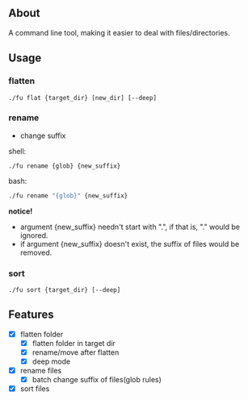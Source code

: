 ## About
A command line tool, making it easier to deal with files/directories.

## Usage

### flatten
```shell
./fu flat {target_dir} [new_dir] [--deep] 
```

### rename

- change suffix

shell: 
```shell
./fu rename {glob} {new_suffix}
```
bash:
```bash
./fu rename "{glob}" {new_suffix}
```

**notice!**
- argument {new_suffix} needn't start with ".", if that is, "." would be ignored.
- if argument {new_suffix} doesn't exist, the suffix of files would be removed. 

### sort

```shell
./fu sort {target_dir} [--deep]
```

## Features

- [x] flatten folder
  - [x] flatten folder in target dir
  - [x] rename/move after flatten
  - [x] deep mode 
- [x] rename files 
  - [x] batch change suffix of files(glob rules)
- [x] sort files
